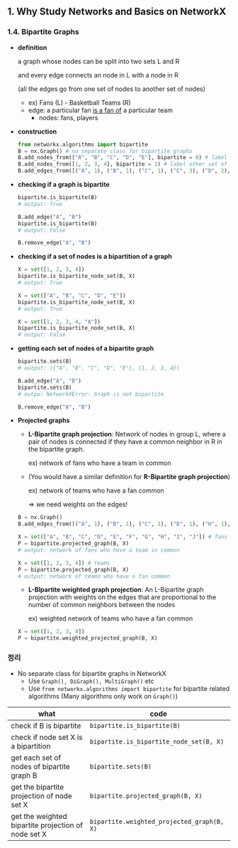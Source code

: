 ## 1. Why Study Networks and Basics on NetworkX

### 1.4. Bipartite Graphs

- **definition**

  a graph whose nodes can be split into two sets L and R 

  and every edge connects an node in L with a node in R
  
  (all the edges go from one set of nodes to another set of nodes)
  
  - ex) Fans (L) - Basketball Teams (R)
  - edge: a particular fan <u>is a fan of</u> a particular team
    - nodes: fans, players

- **construction**

  ```python
  from networkx.algorithms import bipartite
  B = nx.Graph() # no separate class for bipartite graphs
  B.add_nodes_from(["A", "B", "C", "D", "E"], bipartite = 0) # label one set of nodes 0
  B.add_nodes_from([1, 2, 3, 4], bipartite = 1) # label other set of nodes 1
  B.add_edges_from([("A", 1), ("B", 1), ("C", 1), ("C", 3), ("D", 2), ])
  ```

- **checking if a graph is bipartite**

  ```python
  bipartite.is_bipartite(B)
  # output: True
  
  B.add_edge("A", "B")
  bipartite.is_bipartite(B)
  # output: False
  
  B.remove_edge("A", "B")
  ```

- **checking if a set of nodes is a bipartition of a graph**

  ```python
  X = set([1, 2, 3, 4])
  bipartite.is_bipartite_node_set(B, X)
  # output: True
  
  X = set(["A", "B", "C", "D", "E"])
  bipartite.is_bipartite_node_set(B, X)
  # output: True
  
  X = set([1, 2, 3, 4, "A"])
  bipartite.is_bipartite_node_set(B, X)
  # output: False
  ```

- **getting each set of nodes of a bipartite graph**

  ```python
  bipartite.sets(B)
  # output: ({"A", "B", "C", "D", "E"}, {1, 2, 3, 4})
  
  B.add_edge("A", "B")
  bipartite.sets(B)
  # outpu: NetworkXError: Graph is not bipartite
  
  B.remove_edge("A", "B")
  ```

- **Projected graphs**

  - **L-Bipartite graph projection**: Network of nodes in group L, where a pair of nodes is connected if they have a common neighbor in R in the bipartite graph. 

    ex) network of fans who have a team in common

  - (You would have a similar definition for **R-Bipartite graph projection**)

    ex) network of teams who have a fan common

    => we need weights on the edges!

  ```python
  B = nx.Graph()
  B.add_edges_from([("A", 1), ("B", 1), ("C", 1), ("D", 1), ("H", 1), ("B", 2), ("C", 2), ("D", 2), ("E", 2), ("G", 2), ("E", 3), ("F", 3), ("H", 3), ("J", 3), ("E", 4), ("I", 4), ("J", 4) ])
  
  X = set(["A", "B", "C", "D", "E", "F", "G", "H", "I", "J"]) # fans
  P = bipartite.projected_graph(B, X)
  # output: network of fans who have a team in common
  
  X = set([1, 2, 3, 4]) # teams
  P = bipartite.projected_graph(B, X)
  # output: network of teams who have a fan common
  ```

  - **L-BIpartite weighted graph projection**: An L-Bipartite graph projection with weights on the edges that are proportional to the number of common neighbors between the nodes

    ex) weighted network of teams who have a fan common

  ```python
  X = set([1, 2, 3, 4])
  P = bipartite.weighted_projected_graph(B, X)
  ```

  

### 정리

- No separate class for bipartite graphs in NetworkX
  - Use `Graph(), DiGraph(), MultiGraph()` etc
  - Use `from networkx.algorithms import bipartite` for bipartite related algorithms (Many algorithms only work on `Graph()`)

| what                                                | code                                       |
| --------------------------------------------------- | ------------------------------------------ |
| check if B is bipartite                             | `bipartite.is_bipartite(B)`                |
| check if node set X is a bipartition                | `bipartite.is_bipartite_node_set(B, X)`    |
| get each set of nodes of bipartite graph B          | `bipartite.sets(B)`                        |
| get the bipartite projection of node set X          | `bipartite.projected_graph(B, X)`          |
| get the weighted bipartite projection of node set X | `bipartite.weighted_projected_graph(B, X)` |

